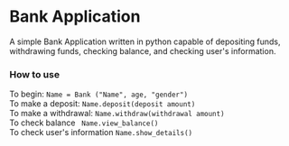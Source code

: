 # Bank Application
A simple Bank Application written in python capable of depositing funds, withdrawing funds, checking balance, and checking user's information. 

### How to use <br />
To begin:
``` Name = Bank ("Name", age, "gender") ``` <br />
To make a deposit:
``` Name.deposit(deposit amount) ``` <br />
To make a withdrawal:
``` Name.withdraw(withdrawal amount) ```<br />
To check balance
``` Name.view_balance()``` <br />
To check user's information
```Name.show_details()```<br />
